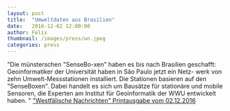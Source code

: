 ```yaml
---
layout: post
title:  "Umweltdaten aus Brasilien"
date:   2016-12-02 12:00:00
author: Felix
thumbnail: /images/press/wn.jpeg
categories: press
---
```

"Die münsterschen "SenseBo-xen" haben es bis nach Brasilien geschafft: Geoinformatiker der Universität haben in São Paulo jetzt ein Netz- werk von zehn Umwelt-Messstationen installiert. Die Stationen basieren auf den "SenseBoxen". Dabei handelt es sich um Bausätze für stationäre und mobile Sensoren, die Experten am Institut für Geoinformatik der WWU entwickelt haben. "
<a href="http://www.wn.de/" target="_blank">"Westfälische Nachrichten" Printausgabe vom 02.12.2016</a>
